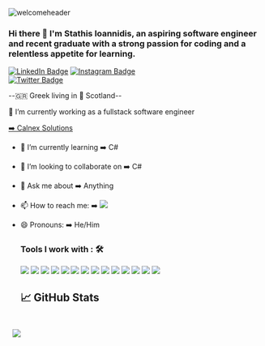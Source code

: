 ![welcomeheader](https://user-images.githubusercontent.com/56734272/134766499-b73f3503-4120-4580-acad-09499b47e31f.png)
### Hi there 👋  I'm Stathis Ioannidis, an aspiring software engineer and recent graduate with a strong passion for coding and a relentless appetite for learning. 
[![LinkedIn Badge](https://img.shields.io/badge/LinkedIn-Profile-informational?style=flat&logo=linkedin&logoColor=white&color=0D76A8)](https://www.linkedin.com/in/stathis-ioannidis-6399b6217/)
[![Instagram Badge](https://img.shields.io/badge/Instagram-Profile-informational?style=flat&logo=instagram&logoColor=white&color=black)](https://www.instagram.com/stathis_io/)
<br>
[![Twitter Badge](https://img.shields.io/badge/Twitter-Profile-informational?style=flat&logo=twitter&logoColor=white&color=black)](https://twitter.com/StathisIoan)
<br>

--🇬🇷 Greek living in 🏴󠁧󠁢󠁳󠁣󠁴󠁿 Scotland--

🔭 I’m currently working as a fullstack software engineer <p><a href="https://calnexsol.com/">➡️ Calnex Solutions</a></p>

- 🌱 I’m currently learning ➡️  C#
- 👯 I’m looking to collaborate on ➡️  C#
- 💬 Ask me about ➡️  Anything
- 📫 How to reach me: ➡️  <a href="mailto: ioannidis.stathis96@gmail.com"><img src="https://img.shields.io/badge/-ioannidis.stathis96@gmail.com-D14836?style=for-the-badge&logo=gmail&logoColor=white"></a>
- 😄 Pronouns: ➡️  He/Him
  
  ### Tools I work with : 🛠
  
  <img src="https://img.shields.io/badge/C%23-239120?style=for-the-badge&logo=c-sharp&logoColor=white">
  <img src="https://img.shields.io/badge/JavaScript-323330?style=for-the-badge&logo=javascript&logoColor=F7DF1E"> 
  <img src="https://img.shields.io/badge/HTML-239120?style=for-the-badge&logo=html5&logoColor=white">
  <img src="https://img.shields.io/badge/CSS-239120?&style=for-the-badge&logo=css3&logoColor=white">
  <img src="https://img.shields.io/badge/TypeScript-007ACC?style=for-the-badge&logo=typescript&logoColor=white">
  <img src="https://img.shields.io/badge/Vue.js-35495E?style=for-the-badge&logo=vue.js&logoColor=4FC08D">
  <img src="https://img.shields.io/badge/Tailwind_CSS-38B2AC?style=for-the-badge&logo=tailwind-css&logoColor=white">
  <img src="https://img.shields.io/badge/MySQL-00000F?style=for-the-badge&logo=mysql&logoColor=white">
  <img src="https://img.shields.io/badge/SQLite-07405E?style=for-the-badge&logo=sqlite&logoColor=white">
  <img src="https://img.shields.io/badge/git%20-%23F05032.svg?&style=for-the-badge&logo=git&logoColor=white">
  <img src="https://img.shields.io/badge/GraphQL-E10098?style=for-the-badge&logo=graphql&logoColor=white">
  <img src="https://img.shields.io/badge/Apollo%20GraphQL-311C87?style=for-the-badge&logo=apollo-graphql&logoColor=white">
  <img src="https://img.shields.io/badge/NPM-CB3837?style=for-the-badge&logo=npm&logoColor=white">
  <img src="https://img.shields.io/badge/Unity-100000?style=for-the-badge&logo=unity&logoColor=white">
  

  ## &#x1f4c8; GitHub Stats

<br>

<a href="https://github.com/Stathis96">
  <img align="center" style="margin:0.5rem" src="https://github-readme-stats.vercel.app/api/top-langs/?username=Stathis96&hide=html,css&title_color=ffffff&text_color=c9cacc&icon_color=4AB197&bg_color=1A2B34" />
</a>

<!-- <a href="https://github.com/Stathis96">
  <img align="center" style="margin:0.5rem" src="https://github-readme-stats.vercel.app/api?username=Stathis96&show_icons=true&line_height=27&count_private=true&title_color=ffffff&text_color=c9cacc&icon_color=4AB097&bg_color=1A2B34" alt="Stathis's GitHub Stats" />
</a> -->
<!-- <p><img align="left" src="https://github-readme-stats.vercel.app/api/top-langs?username=stathis96&show_icons=true&theme=dark&locale=en&layout=compact" alt="stathis96" /></p>

<p>&nbsp;<img align="center" src="https://github-readme-stats.vercel.app/api?username=stathis96&show_icons=true&theme=dark&locale=en" alt="stathis96" /></p>

<p align="left"> <img src="https://komarev.com/ghpvc/?username=stathis96&label=Profile%20views&color=0e75b6&style=plastic" alt="stathis96" /> </p> -->
